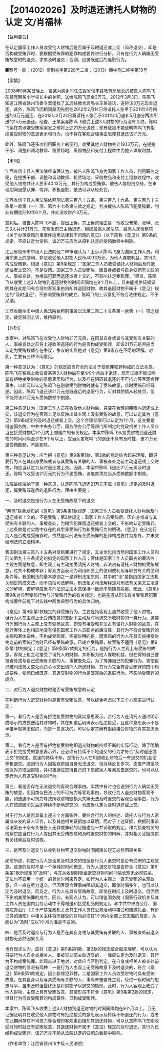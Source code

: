 # 【201402026】及时退还请托人财物的认定 文/肖福林

【裁判要旨】

在认定国家工作人员收受他人财物后是否属于及时退还或上交（简称退交），即是否构成受贿罪时，要根据受贿罪的犯罪构成要件进行分析。只有在行为人确属无受贿故意时的退交，才属及时退交；否则，应属既遂后的退赃行为。

■案号一审：（2012）信刑初字第228号二审：（2013）赣中刑二终字第18号

【案情】

2008年9月某日晚上，曹某为感谢时任江西省信丰县教育局局长的被告人陈鸣飞在其竞聘某小学校长中的关照，送给陈鸣飞现金3万元。2012年3月3日，陈鸣飞知道江西省赣州市委专案组找了其后任教育局局长王某谈话，遂将该3万元现金退还。此外，陈鸣飞因相同原因先后在2012年2月14日将请托人张甲于2011年4月所送的3万元退还、在2012年2月22日将请托人张乙于2011年1月底和5月底分两次所送的15万元退还。经查，王某案与陈鸣飞收受上述3人财物的行为没有关联，陈鸣飞系在其涉嫌受贿案案发之前将上述21万元退还；现有证据不能证明陈鸣飞有拒绝接受财物的意思表示和行为，也不存在客观合理事由阻却其退还该21万元。

此外，陈鸣飞还多次利用职务上的便利，收受其他人财物共计19.13万元，在提拔干部、调整和调动教师、租赁场地、采购物品和支付工程款中为他人谋取利益。

【审判】

江西省信丰县人民法院经审理认为，被告人陈鸣飞身为国家工作人员，利用职务之便，在提拔干部、调整和调动教师、租赁场地、采购物品和支付工程款过程中，收受他人钱物共计人民币40.13万元，其行为构成受贿罪。被告人能坦白交待，在审理期间自愿认罪、悔罪，积极退赃，依法可以从轻处罚。

江西省信丰县人民法院依照刑法第三百八十五条、第三百八十六条、第三百八十三条第一款第（一）项、第六十七条第三款之规定，判决被告人陈鸣飞犯受贿罪，判处有期徒刑10年6个月，并处没收财产3万元。

宣判后，被告人陈鸣飞不服，提出上诉。其上诉的理由是：他收受曹某、张甲、张乙3人共计21万元，在案发前已主动退还，根据最高人民法院、最高人民检察院《关于办理受贿刑事案件适用法律若干问题的意见》（以下简称《意见》）第9条的规定，不应认定为受贿，该21万元应当从原判认定的受贿数额中剔除。

江西省赣州市中级人民法院经二审审理认为：上诉人陈鸣飞身为国家工作人员，利用职务上的便利，非法收受他人财物人民币40.13万元，为他人谋取利益，其行为构成受贿罪。根据《意见》第9条规定："国家工作人员收受请托人财物后及时退还或者上交的，不是受贿。国家工作人员受贿后，因自身或者与自身受贿有关联的人、事被查处，为掩饰犯罪而退还或者上交的，不影响认定受贿罪。"经查，陈鸣飞从收受上述3人财物到返还财物的时间间隔均在9个月以上，且未能提供证据证明其在此期间有合理的客观事由阻却其退回财物，故其退回财物不属于《意见》规定的"及时退还"，不影响受贿罪的成立。陈鸣飞的上诉意见不符合法律规定，不予采纳。

江西省赣州市中级人民法院依照刑事诉讼法第二百二十五条第一款第（一）项之规定，裁定驳回上诉，维持原判。

【评析】

本案中，对陈鸣飞在收受他人财物21万元后，在因其自身或者与其受贿有关联的人、事被查处之前将上述款项退还的行为是否构成受贿罪，即该21万元是否应当认定为受贿数额存在争议，争议的实质是对《意见》第9条存在不同的理解。对此，主要有三种不同意见。

第一种意见认为：《意见》的规定应当符合刑法关于受贿罪犯罪构成的立法本意。陈鸣飞在客观上收受曹某等3人财物后在至少9个月后才退还，现有证据不能证明其有拒绝接受财物的意思表示和行为，以及存在阻碍其退还的不可抗力等客观合理事由，以此可以认定陈鸣飞在刚收受到财物时就有了受贿故意，此时受贿已经既遂。因此，陈鸣飞退还该21万元是既遂后的退赃行为，可对其酌情从轻处罚，但不能将该21万元从受贿数额中剔除。

第二种意见认为：国家工作人员在收受他人财物后，只要在合理的期限内退还或上交，该退交行为在客观上足以反映出其主观上没有受贿的故意，可以认定其为《意见》第9条规定的及时退还或者上交。这个合理期限可以认定为1个月，这主要是借鉴国务院、中共中央办公厅、国务院办公厅等部门所制定的党政机关工作人员应当在接受财物后1个月内上缴国库的有关规定。本案中陈鸣飞从接受财物到退还财物的时间间隔至少在9个月以上，应当认定陈鸣飞的退还不具有及时性，该21万元是受贿数额，不能剔除。

第三种意见认为：应当把《意见》第9条第1款、第2款的规定结合起来理解，即只要行为人在其自身受贿或者与其受贿有关联的人、事被查处之前主动退还或上交财物，均应当认定为及时退还或上交。因此，本案中陈鸣飞退还21万元属及时退还，陈鸣飞收受该21万元的行为不属受贿，该笔款项应当从受贿数额中剔除。

法院最终采纳了第一种意见，认定陈鸣飞退还21万元不属《意见》规定的及时退还，属受贿既遂后的退赃行为。理由主要是：

一、及时退交是指行为人在无受贿故意下的退交

"两高"联合发布的《意见》第9条第1款规定：国家工作人员收受请托人财物后及时退还或者上交的，不是受贿；第2款规定：国家工作人员受贿后，因自身或者与其受贿有关联的人、事被查处，为掩饰犯罪而退还或者上交的，不影响认定受贿罪。上述条款是对实践中存在的典型非受贿行为和受贿行为的明确。《意见》在认定行为人是否构成受贿罪时，依然是以刑法有关受贿罪的犯罪构成要件为指导，并未突破刑法的立法精神。

我国刑法第三百八十五条对受贿罪进行了规定，其主体包括当然的国家工作人员和刑法第九十三条规定的拟定的国家工作人员；客体是国家工作人员职务的廉洁性；主观方面是故意，即主观上有主动接受请托人财物、非法占有请托人财物的受贿故意，过失不构成本罪；客观方面表现为利用职务上的便利或利用与职务有关的便利条件等。我国刑法的基本原则之一是罪刑法定原则，其中的"法"是指由国家立法机关制定的成文法，而不包括司法解释。刑法相关司法解释是对刑法有关条文立法含义的解释，该解释应当与刑法的立法本意保持一致而不能随意脱离。因此，《意见》第9条对典型受贿行为与非受贿行为的有关规定，也是在遵从刑法有关受贿罪犯罪构成要件前提下对实践中两类典型行为的具体归纳。

《意见》第9条第1款规定的非受贿行为，主要是指客观上虽然收受了他人财物，但行为人在主观上无受贿故意的支配下主动及时地退交所收财物的一类行为。这类行为因行为人主观上没有受贿故意，即没有接受和非法占有请托人财物的故意，在犯罪客体上也相应地没有侵犯国家工作人员职务的廉洁性，其行为不符合受贿罪的主观和客体要件，不构成受贿罪。需要说明的是，因索贿的行为人在其实施接受财物之前的索贿行为时已经有受贿故意，已成立受贿罪，故索贿不适用《意见》第9条第1款的规定；《意见》第9条第2款规定的行为，是指行为人主观上有受贿的故意，客观上也主动接受了请托人的财物，并积极为他人谋取利益，但在得知自己要被查处或与自己受贿有关联的人、事被查处后，为了掩饰自己的犯罪行为，害怕自己被司法机关查处而违心地交出请托人所送财物，其行为完全符合受贿罪的四个构成要件，受贿已经既遂，其退交财物的行为是既遂后的退赃行为，不影响受贿罪的成立。

二、对行为人退交财物时是否有受贿故意的认定

在判断行为人退交财物时是否有受贿故意，可以综合考虑以下三个方面来进行认定：

第一，看行为人是否有拒绝接受财物的真实意思表示。若行为人在请托人通过明示或暗示的方式送给其财物时，其在知道后明确表示拒绝接受，且这种意思表示不是半推半就等虚假的，而是一贯坚决的，可以认定其确有拒绝接受财物的真实意思表示。

第二，看行为人是否有拒绝接受财物即退交财物的持续不断的实际行动。除了明确表示拒绝接受的意思表示外，还必须有持续不断地退交的行为才符合"及时退还或上交"的规定。这里的持续不断，是指行为人在知道收到财物后一有退交的机会便积极退交。遇到行为人因客观原因自身无法退交，但持续反复多次、态度严肃坚决催促对方取回财物，并积极通过交待自己的下属或家人等亲友去退交的，也可以认定行为人有退交财物的行为。

第三，看是否存在无法退交的客观合理事由。实践中有时也会遇到行为人确实无受贿的故意，但因类似民法上的不可抗力等客观事由，导致行为人退交财物客观不能，如遭遇不可抗力导致所收财物毁损灭失等无法及时退交的客观合理事由，行为人在该原因消失后即持续不断地退交的，也应当认定为及时退还或上交。

对于行为人是否具备上述三个方面条件，要综合行为人的供述、请托人与行为人家属或亲友的证人证言，以及其他相关证据加以证明。而对于上述证据，根据刑事诉讼法第五十条有关被告人无罪或罪轻的证据也应一并调取的规定，作为侦查机关的检察院应当在行为人提出其无受贿故意和及时退交财物的辩解、并对相关证据提供有关线索后及时调取。

三、是否及时退交与从收到财物至退交财物时间间隔长短无必然因果关系

如前所述，判定行为人是否属及时退交的根据是行为人退交时是否有受贿的主观故意。这里的及时不是一个单纯的时间概念，行为人退交财物是否符合《意见》第9条第1款所规定的"及时"，与其从收到财物至退交财物时间间隔长短无必然联系，无法也不宜用一个统一的具体时间来界定。如行为人主观上一直无受贿的主观故意，且一直在尽力退交，但因客观合理事由阻却其退交，即使时隔多年，也可以认定为及时退交。而反之，行为人先具有受贿故意，即使在时间上及时退交，但仍然不影响其受贿罪的成立。因此，有观点认为，可以借鉴国务院《国家行政机关及其工作人员在国内公务活动中不得赠送和接受礼品的规定》，和中共中央办公厅、国务院办公厅《关于严禁党政机关及其工作人员在公务活动中接受和赠送礼金、有价证券的通知》中相关主体将所接受的财物必须在1个月内全部上交国库的规定，从而认为"及时"应以1个月为准是不妥的。

四、是否及时退交与行为人是否在其自身或与其受贿有关联的人、事被查处前退交财物无必然因果关系

也有观点认为，应将《意见》第9条第1款、第2款的规定结合起来理解，可以认为只要行为人自身或相关人、事被查处前主动退交的，一律应认定为及时退交，其行为不构成受贿罪。此观点过于绝对，对此应当区别判定。在自身或相关人被查处前退交财物的情况有两种：一是行为人主观上无受贿故意下及时退交的，符合《意见》第9条第1款规定，因此排除犯罪性。二是国家工作人员收受财物时具有受贿故意，在其自身以及与其受贿有关联的人、事尚未被查处之前，经过一段时间的思想斗争，虽未及时但最终还是将财物予以退交的情形。此时，行为人客观上收受了他人财物，主观上具有受贿故意，其情形虽不符合《意见》第9条第2款的规定，但其行为符合受贿罪的构成要件，已构成受贿罪。

本案中，陈鸣飞从收受上述3人财物到退还财物的时间间隔均在9个月以上，且无证据证明其在收受他人财物时有拒绝接受的意思表示及持续不断退还的行为，或者在此期间存在不可抗力等合理的客观事由阻却其退还财物，可以认定陈鸣飞在刚收受财物时就已有受贿故意，其退还财物不属于《意见》规定的及时退还，其行为已经构成受贿罪，该21万元不能从法院认定的受贿总数额中剔除。

（作者单位：江西省赣州市中级人民法院）